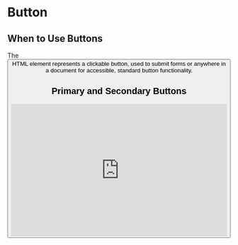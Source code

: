 # Button

## When to Use Buttons

The <button> HTML element represents a clickable button, used to submit forms or anywhere in a document for accessible, standard button functionality.

## Primary and Secondary Buttons

<iframe height="300" style="width: 100%;" scrolling="no" title="Primary and Secondary Button" src="https://codepen.io/umass-dx-team/embed/wvqQzRz?default-tab=html%2Cresult" frameborder="no" loading="lazy" allowtransparency="true" allowfullscreen="true">
  See the Pen <a href="https://codepen.io/umass-dx-team/pen/wvqQzRz">
  Primary and Secondary Button</a> by UMass Digital Experience Team (<a href="https://codepen.io/umass-dx-team">@umass-dx-team</a>)
  on <a href="https://codepen.io">CodePen</a>.
</iframe>
